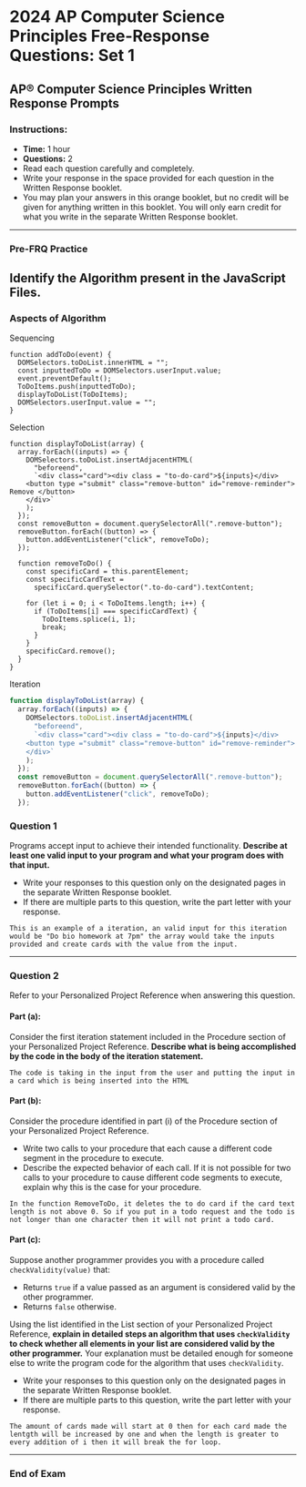 # 2024 AP Computer Science Principles Free-Response Questions: Set 1

## AP® Computer Science Principles Written Response Prompts

### Instructions:

- **Time:** 1 hour
- **Questions:** 2
- Read each question carefully and completely.
- Write your response in the space provided for each question in the Written Response booklet.
- You may plan your answers in this orange booklet, but no credit will be given for anything written in this booklet. You will only earn credit for what you write in the separate Written Response booklet.

---

### Pre-FRQ Practice

## Identify the Algorithm present in the JavaScript Files.

### Aspects of Algorithm

Sequencing

```JS
function addToDo(event) {
  DOMSelectors.toDoList.innerHTML = "";
  const inputtedToDo = DOMSelectors.userInput.value;
  event.preventDefault();
  ToDoItems.push(inputtedToDo);
  displayToDoList(ToDoItems);
  DOMSelectors.userInput.value = "";
}
```

Selection

```JS
function displayToDoList(array) {
  array.forEach((inputs) => {
    DOMSelectors.toDoList.insertAdjacentHTML(
      "beforeend",
      `<div class="card"><div class = "to-do-card">${inputs}</div>
    <button type ="submit" class="remove-button" id="remove-reminder"> Remove </button>
    </div>`
    );
  });
  const removeButton = document.querySelectorAll(".remove-button");
  removeButton.forEach((button) => {
    button.addEventListener("click", removeToDo);
  });

  function removeToDo() {
    const specificCard = this.parentElement;
    const specificCardText =
      specificCard.querySelector(".to-do-card").textContent;

    for (let i = 0; i < ToDoItems.length; i++) {
      if (ToDoItems[i] === specificCardText) {
        ToDoItems.splice(i, 1);
        break;
      }
    }
    specificCard.remove();
  }
}

```

Iteration

```Javascript
function displayToDoList(array) {
  array.forEach((inputs) => {
    DOMSelectors.toDoList.insertAdjacentHTML(
      "beforeend",
      `<div class="card"><div class = "to-do-card">${inputs}</div>
    <button type ="submit" class="remove-button" id="remove-reminder"> Remove </button>
    </div>`
    );
  });
  const removeButton = document.querySelectorAll(".remove-button");
  removeButton.forEach((button) => {
    button.addEventListener("click", removeToDo);
  });
```

### Question 1

Programs accept input to achieve their intended functionality. **Describe at least one valid input to your program and what your program does with that input.**

- Write your responses to this question only on the designated pages in the separate Written Response booklet.
- If there are multiple parts to this question, write the part letter with your response.

```
This is an example of a iteration, an valid input for this iteration would be "Do bio homework at 7pm" the array would take the inputs provided and create cards with the value from the input.
```

---

### Question 2

Refer to your Personalized Project Reference when answering this question.

#### Part (a):

Consider the first iteration statement included in the Procedure section of your Personalized Project Reference. **Describe what is being accomplished by the code in the body of the iteration statement.**

```
The code is taking in the input from the user and putting the input in a card which is being inserted into the HTML
```

#### Part (b):

Consider the procedure identified in part (i) of the Procedure section of your Personalized Project Reference.

- Write two calls to your procedure that each cause a different code segment in the procedure to execute.
- Describe the expected behavior of each call. If it is not possible for two calls to your procedure to cause different code segments to execute, explain why this is the case for your procedure.

```
In the function RemoveToDo, it deletes the to do card if the card text length is not above 0. So if you put in a todo request and the todo is not longer than one character then it will not print a todo card.
```

#### Part (c):

Suppose another programmer provides you with a procedure called `checkValidity(value)` that:

- Returns `true` if a value passed as an argument is considered valid by the other programmer.
- Returns `false` otherwise.

Using the list identified in the List section of your Personalized Project Reference, **explain in detailed steps an algorithm that uses `checkValidity` to check whether all elements in your list are considered valid by the other programmer.** Your explanation must be detailed enough for someone else to write the program code for the algorithm that uses `checkValidity`.

- Write your responses to this question only on the designated pages in the separate Written Response booklet.
- If there are multiple parts to this question, write the part letter with your response.

```
The amount of cards made will start at 0 then for each card made the lentgth will be increased by one and when the length is greater to every addition of i then it will break the for loop.
```

---

### End of Exam
